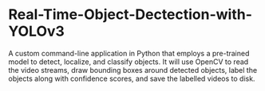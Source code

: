 # Real-Time-Object-Dectection-with-YOLOv3

A custom command-line application in Python that employs a pre-trained model to detect, localize, and classify objects. It will use OpenCV to read the video streams, draw bounding boxes around detected objects, label the objects along with confidence scores, and save the labelled videos to disk.
